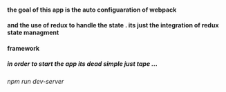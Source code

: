 #### the goal of this app is the auto configuaration of webpack
#### and the use of redux to handle the state . its just the integration of redux state managment
#### framework


##### in order to start the app its dead simple just tape ...
######   npm run dev-server 
